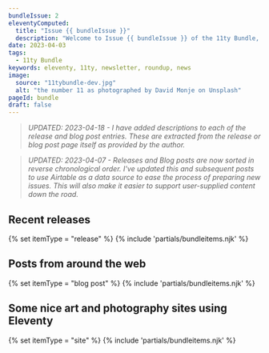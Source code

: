 ```yaml
---
bundleIssue: 2
eleventyComputed:
  title: "Issue {{ bundleIssue }}"
  description: "Welcome to Issue {{ bundleIssue }} of the 11ty Bundle, an occasional bundle of Eleventy releases, blog posts, sites, and resources."
date: 2023-04-03
tags:
  - 11ty Bundle
keywords: eleventy, 11ty, newsletter, roundup, news
image:
  source: "11tybundle-dev.jpg"
  alt: "the number 11 as photographed by David Monje on Unsplash"
pageId: bundle
draft: false
---
```


> _UPDATED: 2023-04-18 - I have added descriptions to each of the release and blog post entries. These are extracted from the release or blog post page itself as provided by the author._

> _UPDATED: 2023-04-07 - Releases and Blog posts are now sorted in reverse chronological order. I've updated this and subsequent posts to use Airtable as a data source to ease the process of preparing new issues. This will also make it easier to support user-supplied content down the road._

## Recent releases

{% set itemType = "release" %}
{% include 'partials/bundleitems.njk' %}

## Posts from around the web

{% set itemType = "blog post" %}
{% include 'partials/bundleitems.njk' %}

## Some nice art and photography sites using Eleventy

{% set itemType = "site" %}
{% include 'partials/bundleitems.njk' %}
